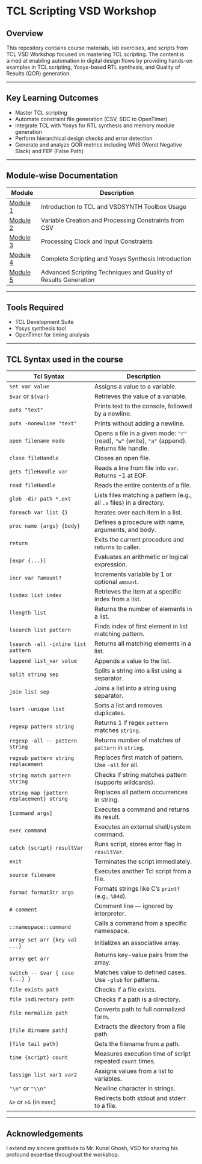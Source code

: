# TCL Scripting VSD Workshop

## Overview
This repository contains course materials, lab exercises, and scripts from TCL VSD Workshop focused on mastering TCL scripting. 
The content is aimed at enabling automation in digital design flows by providing hands-on examples in TCL scripting, Yosys-based RTL synthesis, and Quality of Results (QOR) generation.

---

## Key Learning Outcomes
- Master TCL scripting 
- Automate constraint file generation (CSV, SDC to OpenTimer)
- Integrate TCL with Yosys for RTL synthesis and memory module generation
- Perform hierarchical design checks and error detection
- Generate and analyze QOR metrics including WNS (Worst Negative Slack) and FEP (False Path)

---

## Module-wise Documentation

| Module | Description |
|--------|-------------|
| [Module 1](./Module%201/) | Introduction to TCL and VSDSYNTH Toolbox Usage |
| [Module 2](./Module%202/) | Variable Creation and Processing Constraints from CSV | 
| [Module 3](./Module%203/) | Processing Clock and Input Constraints | 
| [Module 4](./Module%204/) | Complete Scripting and Yosys Synthesis Introduction | 
| [Module 5](./Module%205/) | Advanced Scripting Techniques and Quality of Results Generation |

---

## Tools Required
- TCL Development Suite
- Yosys synthesis tool
- OpenTimer for timing analysis

---

## TCL Syntax used in the course

| **Tcl Syntax**                            | **Description**                                                                                     |
| ----------------------------------------- | ----------------------------------------------------------------------------------------------- |
| `set var value`                           | Assigns a value to a variable.                                                                  |
| `$var` or `${var}`                        | Retrieves the value of a variable.                                                              |
| `puts "text"`                             | Prints text to the console, followed by a newline.                                              |
| `puts -nonewline "text"`                  | Prints without adding a newline.                                                                |
| `open filename mode`                      | Opens a file in a given mode: `"r"` (read), `"w"` (write), `"a"` (append). Returns file handle. |
| `close fileHandle`                        | Closes an open file.                                                                            |
| `gets fileHandle var`                     | Reads a line from file into `var`. Returns -1 at EOF.                                           |
| `read fileHandle`                         | Reads the entire contents of a file.                                                            |
| `glob -dir path *.ext`                    | Lists files matching a pattern (e.g., all `.v` files) in a directory.                           |
| `foreach var list {}`                     | Iterates over each item in a list.                                                              |
| `proc name {args} {body}`                 | Defines a procedure with name, arguments, and body.                                             |
| `return`                                  | Exits the current procedure and returns to caller.                                              |
| `[expr {...}]`                            | Evaluates an arithmetic or logical expression.                                                  |
| `incr var ?amount?`                       | Increments variable by 1 or optional `amount`.                                                  |
| `lindex list index`                       | Retrieves the item at a specific index from a list.                                             |
| `llength list`                            | Returns the number of elements in a list.                                                       |
| `lsearch list pattern`                    | Finds index of first element in list matching pattern.                                          |
| `lsearch -all -inline list pattern`       | Returns all matching elements in a list.                                                        |
| `lappend list_var value`                  | Appends a value to the list.                                                                    |
| `split string sep`                        | Splits a string into a list using a separator.                                                  |
| `join list sep`                           | Joins a list into a string using separator.                                                     |
| `lsort -unique list`                      | Sorts a list and removes duplicates.                                                            |
| `regexp pattern string`                   | Returns 1 if regex `pattern` matches `string`.                                                  |
| `regexp -all -- pattern string`           | Returns number of matches of `pattern` in `string`.                                             |
| `regsub pattern string replacement`       | Replaces first match of pattern. Use `-all` for all.                                            |
| `string match pattern string`             | Checks if string matches pattern (supports wildcards).                                          |
| `string map {pattern replacement} string` | Replaces all pattern occurrences in string.                                                     |
| `[command args]`                          | Executes a command and returns its result.                                                      |
| `exec command`                            | Executes an external shell/system command.                                                      |
| `catch {script} resultVar`                | Runs script, stores error flag in `resultVar`.                                                  |
| `exit`                                    | Terminates the script immediately.                                                              |
| `source filename`                         | Executes another Tcl script from a file.                                                        |
| `format formatStr args`                   | Formats strings like C’s `printf` (e.g., `%04d`).                                               |
| `# comment`                               | Comment line — ignored by interpreter.                                                          |
| `::namespace::command`                    | Calls a command from a specific namespace.                                                      |
| `array set arr {key val ...}`             | Initializes an associative array.                                                               |
| `array get arr`                           | Returns key-value pairs from the array.                                                         |
| `switch -- $var { case {...} }`           | Matches value to defined cases. Use `-glob` for patterns.                                       |
| `file exists path`                        | Checks if a file exists.                                                                        |
| `file isdirectory path`                   | Checks if a path is a directory.                                                                |
| `file normalize path`                     | Converts path to full normalized form.                                                          |
| `[file dirname path]`                     | Extracts the directory from a file path.                                                        |
| `[file tail path]`                        | Gets the filename from a path.                                                                  |
| `time {script} count`                     | Measures execution time of script repeated `count` times.                                       |
| `lassign list var1 var2`                  | Assigns values from a list to variables.                                                        |
| `"\n"` or `"\\n"`                         | Newline character in strings.                                                                   |
| `&>` or `>&` (in `exec`)                  | Redirects both stdout and stderr to a file.                                                     |

---

## Acknowledgements

I extend my sincere gratitude to Mr. Kunal Ghosh, VSD for sharing his profound expertise throughout the workshop.
